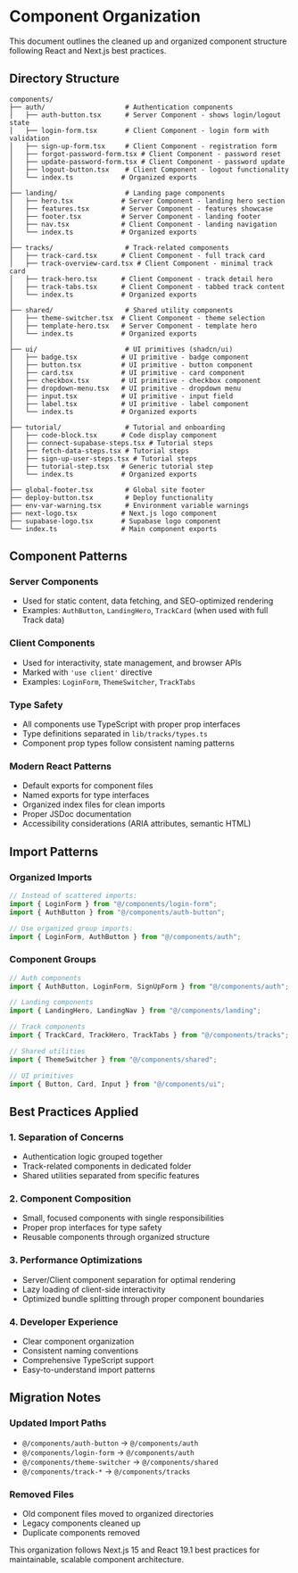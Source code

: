 # Component Organization

This document outlines the cleaned up and organized component structure following React and Next.js best practices.

## Directory Structure

```
components/
├── auth/                    # Authentication components
│   ├── auth-button.tsx      # Server Component - shows login/logout state
│   ├── login-form.tsx       # Client Component - login form with validation
│   ├── sign-up-form.tsx     # Client Component - registration form
│   ├── forgot-password-form.tsx # Client Component - password reset
│   ├── update-password-form.tsx # Client Component - password update
│   ├── logout-button.tsx    # Client Component - logout functionality
│   └── index.ts            # Organized exports
│
├── landing/                 # Landing page components
│   ├── hero.tsx            # Server Component - landing hero section
│   ├── features.tsx        # Server Component - features showcase
│   ├── footer.tsx          # Server Component - landing footer
│   ├── nav.tsx             # Client Component - landing navigation
│   └── index.ts            # Organized exports
│
├── tracks/                  # Track-related components
│   ├── track-card.tsx      # Client Component - full track card
│   ├── track-overview-card.tsx # Client Component - minimal track card
│   ├── track-hero.tsx      # Client Component - track detail hero
│   ├── track-tabs.tsx      # Client Component - tabbed track content
│   └── index.ts            # Organized exports
│
├── shared/                  # Shared utility components
│   ├── theme-switcher.tsx  # Client Component - theme selection
│   ├── template-hero.tsx   # Server Component - template hero
│   └── index.ts            # Organized exports
│
├── ui/                      # UI primitives (shadcn/ui)
│   ├── badge.tsx           # UI primitive - badge component
│   ├── button.tsx          # UI primitive - button component
│   ├── card.tsx            # UI primitive - card component
│   ├── checkbox.tsx        # UI primitive - checkbox component
│   ├── dropdown-menu.tsx   # UI primitive - dropdown menu
│   ├── input.tsx           # UI primitive - input field
│   ├── label.tsx           # UI primitive - label component
│   └── index.ts            # Organized exports
│
├── tutorial/                # Tutorial and onboarding
│   ├── code-block.tsx      # Code display component
│   ├── connect-supabase-steps.tsx # Tutorial steps
│   ├── fetch-data-steps.tsx # Tutorial steps
│   ├── sign-up-user-steps.tsx # Tutorial steps
│   ├── tutorial-step.tsx   # Generic tutorial step
│   └── index.ts            # Organized exports
│
├── global-footer.tsx        # Global site footer
├── deploy-button.tsx        # Deploy functionality
├── env-var-warning.tsx      # Environment variable warnings
├── next-logo.tsx           # Next.js logo component
├── supabase-logo.tsx       # Supabase logo component
└── index.ts                # Main component exports
```

## Component Patterns

### Server Components
- Used for static content, data fetching, and SEO-optimized rendering
- Examples: `AuthButton`, `LandingHero`, `TrackCard` (when used with full Track data)

### Client Components
- Used for interactivity, state management, and browser APIs
- Marked with `'use client'` directive
- Examples: `LoginForm`, `ThemeSwitcher`, `TrackTabs`

### Type Safety
- All components use TypeScript with proper prop interfaces
- Type definitions separated in `lib/tracks/types.ts`
- Component prop types follow consistent naming patterns

### Modern React Patterns
- Default exports for component files
- Named exports for type interfaces
- Organized index files for clean imports
- Proper JSDoc documentation
- Accessibility considerations (ARIA attributes, semantic HTML)

## Import Patterns

### Organized Imports
```typescript
// Instead of scattered imports:
import { LoginForm } from "@/components/login-form";
import { AuthButton } from "@/components/auth-button";

// Use organized group imports:
import { LoginForm, AuthButton } from "@/components/auth";
```

### Component Groups
```typescript
// Auth components
import { AuthButton, LoginForm, SignUpForm } from "@/components/auth";

// Landing components
import { LandingHero, LandingNav } from "@/components/landing";

// Track components
import { TrackCard, TrackHero, TrackTabs } from "@/components/tracks";

// Shared utilities
import { ThemeSwitcher } from "@/components/shared";

// UI primitives
import { Button, Card, Input } from "@/components/ui";
```

## Best Practices Applied

### 1. Separation of Concerns
- Authentication logic grouped together
- Track-related components in dedicated folder
- Shared utilities separated from specific features

### 2. Component Composition
- Small, focused components with single responsibilities
- Proper prop interfaces for type safety
- Reusable components through organized structure

### 3. Performance Optimizations
- Server/Client component separation for optimal rendering
- Lazy loading of client-side interactivity
- Optimized bundle splitting through proper component boundaries

### 4. Developer Experience
- Clear component organization
- Consistent naming conventions
- Comprehensive TypeScript support
- Easy-to-understand import patterns

## Migration Notes

### Updated Import Paths
- `@/components/auth-button` → `@/components/auth`
- `@/components/login-form` → `@/components/auth`
- `@/components/theme-switcher` → `@/components/shared`
- `@/components/track-*` → `@/components/tracks`

### Removed Files
- Old component files moved to organized directories
- Legacy components cleaned up
- Duplicate components removed

This organization follows Next.js 15 and React 19.1 best practices for maintainable, scalable component architecture.
